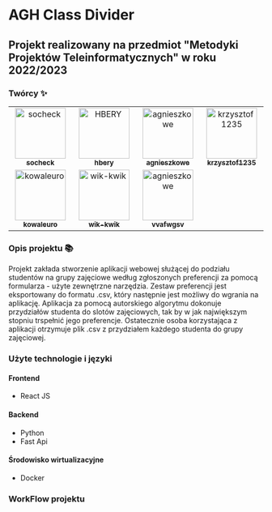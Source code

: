 # AGH Class Divider

## Projekt realizowany na przedmiot "Metodyki Projektów Teleinformatycznych" w roku 2022/2023

### Twórcy ✨

<table>
  <tbody>
    <tr>
        <td align="center" valign="top" width="14.28%"><a href="https://github.com/socheck"><img src="https://avatars.githubusercontent.com/u/56121251?v=4" width="100px;" alt="socheck"/><br /><sub><b>socheck</b></td>
        <td align="center" valign="top" width="14.28%"><a href="https://github.com/hbery"><img src="https://avatars.githubusercontent.com/u/44197723?v=4" width="100px;" alt="HBERY"/><br /><sub><b>hbery</b></td>
        <td align="center" valign="top" width="14.28%"><a href="https://github.com/agnieszkowe"><img src="https://avatars.githubusercontent.com/u/56120693?v=4" width="100px;" alt="agnieszkowe"/><br /><sub><b>agnieszkowe</b></td>
        <td align="center" valign="top" width="14.28%"><a href="https://github.com/krzysztofd1235"><img src="https://avatars.githubusercontent.com/u/56120661?v=4" width="100px;" alt="krzysztof1235"/><br /><sub><b>krzysztof1235</b></td>
    </tr>
        <tr>
        <td align="center" valign="top" width="14.28%"><a href="https://github.com/kowaleuro"><img src="https://avatars.githubusercontent.com/u/56120668?v=4" width="100px;" alt="kowaleuro"/><br /><sub><b>kowaleuro</b></td>
        <td align="center" valign="top" width="14.28%"><a href="https://github.com/wik-kwik"><img src="https://avatars.githubusercontent.com/u/67471556?v=4" width="100px;" alt="wik-kwik"/><br /><sub><b>wik-kwik</b></td>
        <td align="center" valign="top" width="14.28%"><a href="https://github.com/vvafwgsv"><img src="https://avatars.githubusercontent.com/u/56120588?v=4" width="100px;" alt="agnieszkowe"/><br /><sub><b>vvafwgsv</b></td>
    </tr>
  </tbody>
</table>

### Opis projektu 📚

Projekt zakłada stworzenie aplikacji webowej służącej do podziału studentów na grupy zajęciowe według zgłoszonych preferencji za pomocą formularza - użyte zewnętrzne narzędzia. Zestaw preferencji jest eksportowany do formatu .csv, który następnie jest możliwy do wgrania na aplikację. Aplikacja za pomocą autorskiego algorytmu dokonuje przydziałów studenta do slotów zajęciowych, tak by w jak największym stopniu trspełnić jego preferencje. Ostatecznie osoba korzystająca z aplikacji otrzymuje plik .csv z przydziałem każdego studenta do grupy zajęciowej.

### Użyte technologie i języki

#### Frontend

- React JS

#### Backend

- Python
- Fast Api

#### Środowisko wirtualizacyjne

- Docker

### WorkFlow projektu
